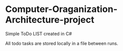 # Computer-Oraganization-Architecture-project
Simple ToDo LIST created in C#

All todo tasks are stored locally in a file between runs.
